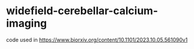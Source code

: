 # widefield-cerebellar-calcium-imaging
code used in https://www.biorxiv.org/content/10.1101/2023.10.05.561090v1
